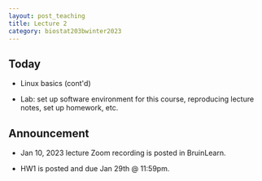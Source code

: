 ```yaml
---
layout: post_teaching
title: Lecture 2
category: biostat203bwinter2023
---
```


## Today

* Linux basics (cont'd)

* Lab: set up software environment for this course, reproducing lecture notes, set up homework, etc.

## Announcement

* Jan 10, 2023 lecture Zoom recording is posted in BruinLearn.

* HW1 is posted and due Jan 29th @ 11:59pm.
